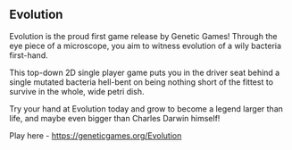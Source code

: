 ## Evolution

Evolution is the proud first game release by Genetic Games! Through the eye piece of a microscope, you aim to witness evolution of a wily bacteria first-hand.

This top-down 2D single player game puts you in the driver seat behind a single mutated bacteria hell-bent on being nothing short of the fittest to survive in the whole, wide petri dish. 

Try your hand at Evolution today and grow to become a legend larger than life, and maybe even bigger than Charles Darwin himself!

Play here - https://geneticgames.org/Evolution
